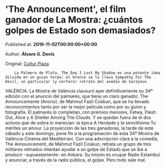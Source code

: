 
# 'The Announcement', el film ganador de La Mostra: ¿cuántos golpes de Estado son demasiados?

Published at: **2019-11-02T00:00:00+00:00**

Author: **Álvaro G. Devís**

Original: [Cultur Plaza](https://valenciaplaza.com/the-announcement-el-film-ganador-de-la-mostra-cuantos-golpes-de-estado-son-demasiados)


        La Palmera de Plata, The Day I Lost My Shadow es una potente idea diluida en un guion torpe; el bronce se lo lleva Sympathy For The Devil, un particular (y certero) retrato del asedio de Sarajevo
      
VALÈNCIA. La Mostra de València clausuró ayer definitivamente su 34º edición con el anuncio del palmarés, que tiene un claro ganador, The Announcemente (Anons), de Mahmut Fazil Coskun, que se ha llevado reconocimientos tanto por ser la mejor película como por su guion y fotografía. El palmarés lo completan, con premios menores, Fatwa, Flesh Out, Alice y A Shelter Among The Clouds. Y se quedan fuera de él dos activos que de sobra lo merecían: la épica A Herdade y la sencillísima Tu mérites un amour. La proyección de las tres ganadoras, la tarde de este sábado y este domingo, pone fin a la programación de esta 34º Mostra de València-Cinema del Mediterrani.
Con una adscripción clara a la comedia, The Announcement, de Mahmut Fazil Coskun, retrata un grupo de tres militares retirados intentan ayudar a un golpe de Estado que se iba a producir -supuestamente- en Ankara. Su misión es ocupar Radio Estambul y anunciar, a través de la radio pública, el golpe. Pero todo sale mal.
